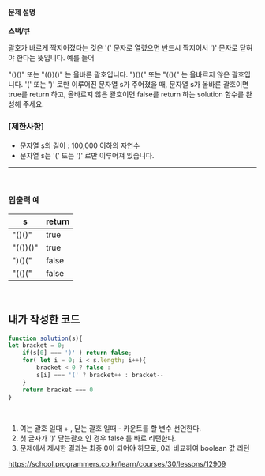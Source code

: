 #### 문제 설명

**스택/큐** <br>

괄호가 바르게 짝지어졌다는 것은 '(' 문자로 열렸으면 반드시 짝지어서 ')' 문자로 닫혀야 한다는 뜻입니다. 예를 들어

"()()" 또는 "(())()" 는 올바른 괄호입니다.
")()(" 또는 "(()(" 는 올바르지 않은 괄호입니다.
'(' 또는 ')' 로만 이루어진 문자열 s가 주어졌을 때, 문자열 s가 올바른 괄호이면 true를 return 하고, 올바르지 않은 괄호이면 false를 return 하는 solution 함수를 완성해 주세요.


### [제한사항]

- 문자열 s의 길이 : 100,000 이하의 자연수
- 문자열 s는 '(' 또는 ')' 로만 이루어져 있습니다.




---

<br>

### 입출력 예

|s|return|
|-|-|
| "()()"	|	true | 
|"(())()" |  true |
|")()(" | false |
| "(()(" | false |

<br>



##  내가 작성한 코드

```js
function solution(s){
let bracket = 0;
    if(s[0] === ')' ) return false;
    for( let i = 0; i < s.length; i++){
        bracket < 0 ? false :
        s[i] === '(' ? bracket++ : bracket--
    } 
    return bracket === 0
}
```
<br>

1. 여는 괄호 일때 + , 닫는 괄호 일때 - 카운트를 할 변수 선언한다.
2. 첫 글자가 ')' 닫는괄호 인 경우 false 를 바로 리턴한다.
3. 문제에서 제시한 결과는 최종 0이 되어야 하므로, 0과 비교하여 boolean 값 리턴


https://school.programmers.co.kr/learn/courses/30/lessons/12909

